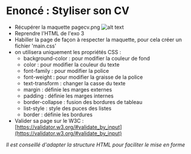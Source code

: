 # Enoncé : Styliser son CV

- Récupérer la maquette pagecv.png
![alt text](https://raw.githubusercontent.com/samuel-gomez/formation-front-end/exo-css/srenn.png "maquette CV")
- Reprendre l'HTML de l'exo 3
- Habiller la page de façon à respecter la maquette, pour cela créer un fichier 'main.css'
- on utilisera uniquement les propriétés CSS :
  - background-color : pour modifier la couleur de fond
  - color : pour modifier la couleur du texte
  - font-family : pour modifier la police
  - font-weight : pour modifier la graisse de la police
  - text-transform : changer la casse du texte
  - margin : définie les marges externes
  - padding : définie les marges internes
  - border-collapse : fusion des bordures de tableau
  - list-style : style des puces des listes
  - border : définie les bordures
- Valider sa page sur le W3C : [https://validator.w3.org/#validate_by_input](https://validator.w3.org/#validate_by_input)

*Il est conseillé d'adapter la structure HTML pour faciliter le mise en forme*
